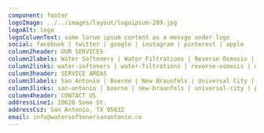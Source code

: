 ```yaml
---
component: footer
logoImage: ../../images/layout/logoipsum-289.jpg
logoAlt: logo
logoColumnText: some lorum ipsum content as a messge under logo
social: facebook | twitter | google | instagram | pinterest | apple
column2header: OUR SERVICES
column2labels: Water Softeners | Water Filtrations | Reverse Osmosis | Well Water Systems | Under Sink Systems | Hard Water Systems | Alkaline Water Filters | Whole House Water Filtration Systems
column2links: water-softeners | water-filtrations | reverse-osmosis | well-water-systems | under-sink-systems | hard-water-systems | alkaline-water-filters | whole-house-water-filtrations-systems
column3header: SERVICE AREAS
column3labels: San Antonio | Boerne | New Braunfels | Universal City | Pleasanton | San Marcos |
column3links: san-antonio | boerne | new-braunfels | universal-city | pleasanton | san-marcos | 
column4header: CONTACT US
addressLine1: 10628 Some St.
addressCsz: San Antonio, TX 95832
email: info@watersoftenersanantonio.co
---
```

